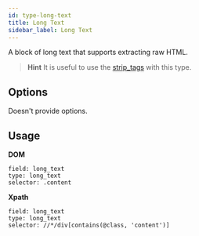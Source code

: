 ```yaml
---
id: type-long-text
title: Long Text
sidebar_label: Long Text
---
```


A block of long text that supports extracting raw HTML.

> **Hint**
> It is useful to use the [strip_tags](/docs/processor-strip-tags) with this type.

## Options

Doesn't provide options.

## Usage

**DOM**
```
field: long_text
type: long_text
selector: .content
```

**Xpath**
```
field: long_text
type: long_text
selector: //*/div[contains(@class, 'content')]
```
